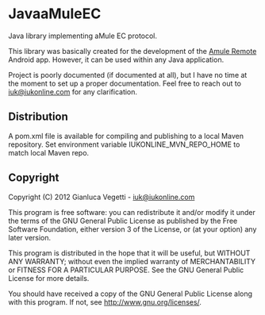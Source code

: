 # JavaaMuleEC
Java library implementing aMule EC protocol.

This library was basically created for the development of the [Amule Remote](https://play.google.com/store/apps/details?id=com.iukonline.amule.android.amuleremote) Android app. However, it can be used within any Java application.

Project is poorly documented (if documented at all), but I have no time at the moment to set up a proper documentation. Feel free to reach out to iuk@iukonline.com for any clarification.

## Distribution ##

A pom.xml file is available for compiling and publishing to a local Maven repository. Set environment variable IUKONLINE_MVN_REPO_HOME to match local Maven repo. 

## Copyright ##

Copyright (C) 2012 Gianluca Vegetti - iuk@iukonline.com

This program is free software: you can redistribute it and/or modify
it under the terms of the GNU General Public License as published by
the Free Software Foundation, either version 3 of the License, or
(at your option) any later version.

This program is distributed in the hope that it will be useful,
but WITHOUT ANY WARRANTY; without even the implied warranty of
MERCHANTABILITY or FITNESS FOR A PARTICULAR PURPOSE.  See the
GNU General Public License for more details.

You should have received a copy of the GNU General Public License
along with this program.  If not, see <http://www.gnu.org/licenses/>.
